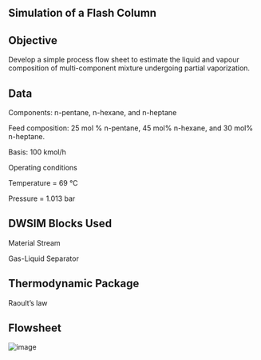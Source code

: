 ## Simulation of a Flash Column

## Objective

Develop a simple process flow sheet to estimate the liquid and vapour composition of multi-component mixture undergoing partial vaporization.
 
## Data

Components: n-pentane, n-hexane, and n-heptane
 
Feed composition: 25 mol % n-pentane, 45 mol% n-hexane, and 30 mol% n-heptane.

Basis: 100 kmol/h

Operating conditions 
 
Temperature = 69 °C 

Pressure = 1.013 bar 
 
## DWSIM Blocks Used

Material Stream

 Gas-Liquid Separator

## Thermodynamic Package

Raoult’s law

## Flowsheet

![image](https://user-images.githubusercontent.com/87890409/184326684-2a20a650-6571-4cfe-94f2-8f5272f4572a.png)
